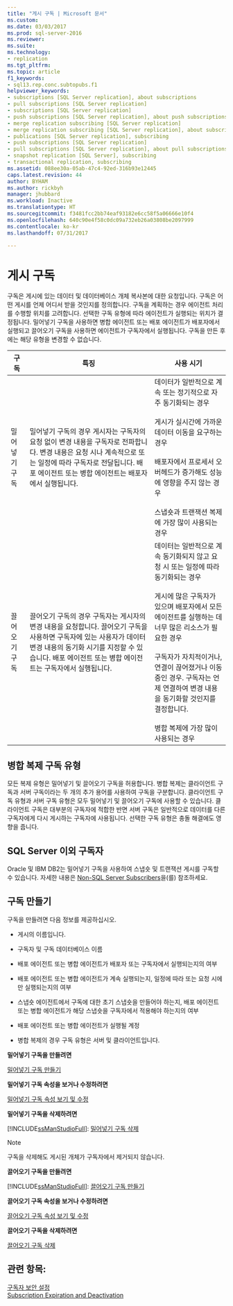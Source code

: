 ```yaml
---
title: "게시 구독 | Microsoft 문서"
ms.custom: 
ms.date: 03/03/2017
ms.prod: sql-server-2016
ms.reviewer: 
ms.suite: 
ms.technology:
- replication
ms.tgt_pltfrm: 
ms.topic: article
f1_keywords:
- sql13.rep.conc.subtopubs.f1
helpviewer_keywords:
- subscriptions [SQL Server replication], about subscriptions
- pull subscriptions [SQL Server replication]
- subscriptions [SQL Server replication]
- push subscriptions [SQL Server replication], about push subscriptions
- merge replication subscribing [SQL Server replication]
- merge replication subscribing [SQL Server replication], about subscribing
- publications [SQL Server replication], subscribing
- push subscriptions [SQL Server replication]
- pull subscriptions [SQL Server replication], about pull subscriptions
- snapshot replication [SQL Server], subscribing
- transactional replication, subscribing
ms.assetid: 088ee30a-05ab-47c4-92ed-316b93e12445
caps.latest.revision: 44
author: BYHAM
ms.author: rickbyh
manager: jhubbard
ms.workload: Inactive
ms.translationtype: HT
ms.sourcegitcommit: f3481fcc2bb74eaf93182e6cc58f5a06666e10f4
ms.openlocfilehash: 640c90e4f58c0dc09a732eb26a03808be2097999
ms.contentlocale: ko-kr
ms.lasthandoff: 07/31/2017

---
```

# <a name="subscribe-to-publications"></a>게시 구독
  구독은 게시에 있는 데이터 및 데이터베이스 개체 복사본에 대한 요청입니다. 구독은 어떤 게시를 언제 어디서 받을 것인지를 정의합니다. 구독을 계획하는 경우 에이전트 처리를 수행할 위치를 고려합니다. 선택한 구독 유형에 따라 에이전트가 실행되는 위치가 결정됩니다. 밀어넣기 구독을 사용하면 병합 에이전트 또는 배포 에이전트가 배포자에서 실행되고 끌어오기 구독을 사용하면 에이전트가 구독자에서 실행됩니다. 구독을 만든 후에는 해당 유형을 변경할 수 없습니다.  
  
|구독|특징|사용 시기|  
|------------------|---------------------|--------------|  
|밀어넣기 구독|밀어넣기 구독의 경우 게시자는 구독자의 요청 없이 변경 내용을 구독자로 전파합니다. 변경 내용은 요청 시나 계속적으로 또는 일정에 따라 구독자로 전달됩니다. 배포 에이전트 또는 병합 에이전트는 배포자에서 실행됩니다.|데이터가 일반적으로 계속 또는 정기적으로 자주 동기화되는 경우<br /><br /> 게시가 실시간에 가까운 데이터 이동을 요구하는 경우<br /><br /> 배포자에서 프로세서 오버헤드가 증가해도 성능에 영향을 주지 않는 경우<br /><br /> 스냅숏과 트랜잭션 복제에 가장 많이 사용되는 경우|  
|끌어오기 구독|끌어오기 구독의 경우 구독자는 게시자의 변경 내용을 요청합니다. 끌어오기 구독을 사용하면 구독자에 있는 사용자가 데이터 변경 내용의 동기화 시기를 지정할 수 있습니다. 배포 에이전트 또는 병합 에이전트는 구독자에서 실행됩니다.|데이터는 일반적으로 계속 동기화되지 않고 요청 시 또는 일정에 따라 동기화되는 경우<br /><br /> 게시에 많은 구독자가 있으며 배포자에서 모든 에이전트를 실행하는 데 너무 많은 리소스가 필요한 경우<br /><br /> 구독자가 자치적이거나, 연결이 끊어졌거나 이동 중인 경우. 구독자는 언제 연결하여 변경 내용을 동기화할 것인지를 결정합니다.<br /><br /> 병합 복제에 가장 많이 사용되는 경우|  
  
## <a name="merge-replication-subscription-types"></a>병합 복제 구독 유형  
 모든 복제 유형은 밀어넣기 및 끌어오기 구독을 허용합니다. 병합 복제는 클라이언트 구독과 서버 구독이라는 두 개의 추가 용어를 사용하여 구독을 구분합니다. 클라이언트 구독 유형과 서버 구독 유형은 모두 밀어넣기 및 끌어오기 구독에 사용할 수 있습니다. 클라이언트 구독은 대부분의 구독자에 적합한 반면 서버 구독은 일반적으로 데이터를 다른 구독자에게 다시 게시하는 구독자에 사용됩니다. 선택한 구독 유형은 충돌 해결에도 영향을 줍니다.  
  
## <a name="non-sql-server-subscribers"></a>SQL Server 이외 구독자  
 Oracle 및 IBM DB2는 밀어넣기 구독을 사용하여 스냅숏 및 트랜잭션 게시를 구독할 수 있습니다. 자세한 내용은 [Non-SQL Server Subscribers](../../relational-databases/replication/non-sql/non-sql-server-subscribers.md)을(를) 참조하세요.  
  
## <a name="creating-subscriptions"></a>구독 만들기  
 구독을 만들려면 다음 정보를 제공하십시오.  
  
-   게시의 이름입니다.  
  
-   구독자 및 구독 데이터베이스 이름  
  
-   배포 에이전트 또는 병합 에이전트가 배포자 또는 구독자에서 실행되는지의 여부  
  
-   배포 에이전트 또는 병합 에이전트가 계속 실행되는지, 일정에 따라 또는 요청 시에만 실행되는지의 여부  
  
-   스냅숏 에이전트에서 구독에 대한 초기 스냅숏을 만들어야 하는지, 배포 에이전트 또는 병합 에이전트가 해당 스냅숏을 구독자에서 적용해야 하는지의 여부  
  
-   배포 에이전트 또는 병합 에이전트가 실행될 계정  
  
-   병합 복제의 경우 구독 유형은 서버 및 클라이언트입니다.  
  
 **밀어넣기 구독을 만들려면**  
  
 [밀어넣기 구독 만들기](../../relational-databases/replication/create-a-push-subscription.md)  
  
 **밀어넣기 구독 속성을 보거나 수정하려면**  
  
 [밀어넣기 구독 속성 보기 및 수정](../../relational-databases/replication/view-and-modify-push-subscription-properties.md)  
  
 **밀어넣기 구독을 삭제하려면**  
  
 [!INCLUDE[ssManStudioFull](../../includes/ssmanstudiofull-md.md)]: [밀어넣기 구독 삭제](../../relational-databases/replication/delete-a-push-subscription.md)  
  
> [!NOTE]  
>  구독을 삭제해도 게시된 개체가 구독자에서 제거되지 않습니다.  
  
 **끌어오기 구독을 만들려면**  
  
 [!INCLUDE[ssManStudioFull](../../includes/ssmanstudiofull-md.md)]: [끌어오기 구독 만들기](../../relational-databases/replication/create-a-pull-subscription.md)  
  
 **끌어오기 구독 속성을 보거나 수정하려면**  
  
 [끌어오기 구독 속성 보기 및 수정](../../relational-databases/replication/view-and-modify-pull-subscription-properties.md)  
  
 **끌어오기 구독을 삭제하려면**  
  
 [끌어오기 구독 삭제](../../relational-databases/replication/delete-a-pull-subscription.md)  
  
## <a name="see-also"></a>관련 항목:  
 [구독자 보안 설정](../../relational-databases/replication/security/secure-the-subscriber.md)   
 [Subscription Expiration and Deactivation](../../relational-databases/replication/subscription-expiration-and-deactivation.md)  
  
  

